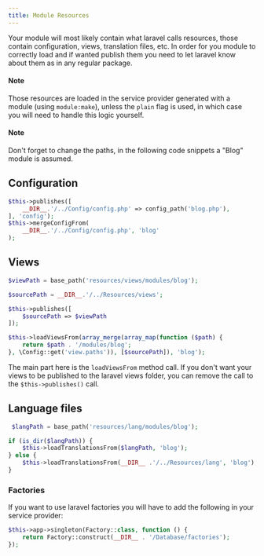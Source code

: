 ```yaml
---
title: Module Resources
---
```


Your module will most likely contain what laravel calls resources, those contain configuration, views, translation files, etc.
In order for you module to correctly load and if wanted publish them you need to let laravel know about them as in any regular package.

<div class="callout-block callout-success">
    <div class="icon-holder">
        <i class="fa fa-thumbs-up"></i>
    </div><!--//icon-holder-->
    <div class="content">
        <h4 class="callout-title">Note</h4>
        <p>Those resources are loaded in the service provider generated with a module (using <code>module:make</code>), unless the <code>plain</code> flag is used, in which case you will need to handle this logic yourself.</p>
    </div><!--//content-->
</div>

<div class="callout-block callout-success">
    <div class="icon-holder">
        <i class="fa fa-thumbs-up"></i>
    </div><!--//icon-holder-->
    <div class="content">
        <h4 class="callout-title">Note</h4>
        <p>Don't forget to change the paths, in the following code snippets a "Blog" module is assumed.</p>
    </div><!--//content-->
</div>


## Configuration

```php
$this->publishes([
    __DIR__.'/../Config/config.php' => config_path('blog.php'),
], 'config');
$this->mergeConfigFrom(
    __DIR__.'/../Config/config.php', 'blog'
);
```

## Views

```php
$viewPath = base_path('resources/views/modules/blog');

$sourcePath = __DIR__.'/../Resources/views';

$this->publishes([
    $sourcePath => $viewPath
]);

$this->loadViewsFrom(array_merge(array_map(function ($path) {
    return $path . '/modules/blog';
}, \Config::get('view.paths')), [$sourcePath]), 'blog');
```

The main part here is the `loadViewsFrom` method call. If you don't want your views to be published to the laravel views folder, you can remove the call to the `$this->publishes()` call.

## Language files

```php
 $langPath = base_path('resources/lang/modules/blog');

if (is_dir($langPath)) {
    $this->loadTranslationsFrom($langPath, 'blog');
} else {
    $this->loadTranslationsFrom(__DIR__ .'/../Resources/lang', 'blog');
}
```

### Factories

If you want to use laravel factories you will have to add the following in your service provider:

```php
$this->app->singleton(Factory::class, function () {
    return Factory::construct(__DIR__ . '/Database/factories');
});
```
